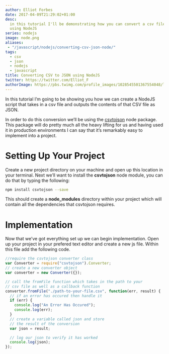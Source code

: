 ```yaml
---
author: Elliot Forbes
date: 2017-04-09T21:29:02+01:00
desc:
  in this tutorial I'll be demonstrating how you can convert a csv file to JSON
  using NodeJS
series: nodejs
image: node.png
aliases:
 - "/javascript/nodejs/converting-csv-json-node/"
tags:
  - csv
  - json
  - nodejs
  - javascript
title: Converting CSV to JSON using NodeJS
twitter: https://twitter.com/Elliot_F
authorImage: https://pbs.twimg.com/profile_images/1028545501367554048/lzr43cQv_400x400.jpg
---
```


In this tutorial I’m going to be showing you how we can create a NodeJS script
that takes in a csv file and outputs the contents of that CSV file as JSON.

In order to do this conversion we’ll be using the
<a href="https://www.npmjs.com/package/csvtojson">csvtojson</a> node package.
This package will do pretty much all the heavy lifting for us and having used it
in production environments I can say that it’s remarkably easy to implement into
a project.

# Setting Up Your Project

Create a new project directory on your machine and open up this location in your
terminal. Next we’ll want to install the <b>csvtojson</b> node module, you can
do that by typing the following:

```bash
npm install csvtojson --save
```

This should create a <b>node_modules</b> directory within your project which
will contain all the dependencies that csvtojson requires.

# Implementation

Now that we’ve got everything set up we can begin implementation. Open up your
project in your prefered text editor and create a new js file. Within this file
add the following code.

```js
//require the csvtojson converter class
var Converter = require("csvtojson").Converter;
// create a new converter object
var converter = new Converter({});

// call the fromFile function which takes in the path to your
// csv file as well as a callback function
converter.fromFile("./path-to-your-file.csv", function(err, result) {
  // if an error has occured then handle it
  if (err) {
    console.log("An Error Has Occured");
    console.log(err);
  }
  // create a variable called json and store
  // the result of the conversion
  var json = result;

  // log our json to verify it has worked
  console.log(json);
});
```
